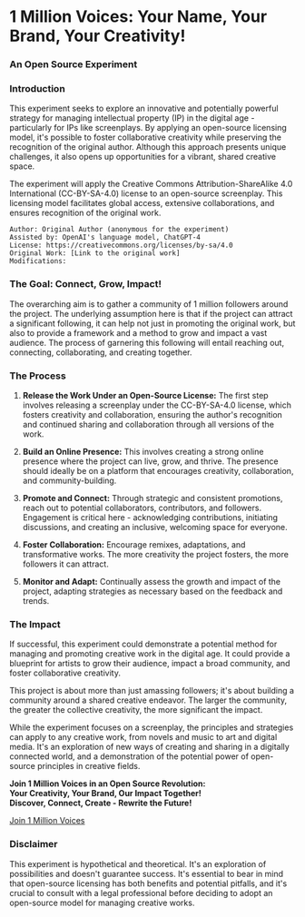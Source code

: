 # 1 Million Voices: Your Name, Your Brand, Your Creativity!

### An Open Source Experiment 

### Introduction

This experiment seeks to explore an innovative and potentially powerful strategy for managing intellectual property (IP) in the digital age - particularly for IPs like screenplays. By applying an open-source licensing model, it's possible to foster collaborative creativity while preserving the recognition of the original author. Although this approach presents unique challenges, it also opens up opportunities for a vibrant, shared creative space. 

The experiment will apply the Creative Commons Attribution-ShareAlike 4.0 International (CC-BY-SA-4.0) license to an open-source screenplay. This licensing model facilitates global access, extensive collaborations, and ensures recognition of the original work.

````
Author: Original Author (anonymous for the experiment)  
Assisted by: OpenAI's language model, ChatGPT-4
License: https://creativecommons.org/licenses/by-sa/4.0
Original Work: [Link to the original work]
Modifications:
````

### The Goal: Connect, Grow, Impact!

The overarching aim is to gather a community of 1 million followers around the project. The underlying assumption here is that if the project can attract a significant following, it can help not just in promoting the original work, but also to provide a framework and a method to grow and impact a vast audience. The process of garnering this following will entail reaching out, connecting, collaborating, and creating together.

### The Process

1. **Release the Work Under an Open-Source License:** The first step involves releasing a screenplay under the CC-BY-SA-4.0 license, which fosters creativity and collaboration, ensuring the author's recognition and continued sharing and collaboration through all versions of the work.

2. **Build an Online Presence:** This involves creating a strong online presence where the project can live, grow, and thrive. The presence should ideally be on a platform that encourages creativity, collaboration, and community-building.

3. **Promote and Connect:** Through strategic and consistent promotions, reach out to potential collaborators, contributors, and followers. Engagement is critical here - acknowledging contributions, initiating discussions, and creating an inclusive, welcoming space for everyone.

4. **Foster Collaboration:** Encourage remixes, adaptations, and transformative works. The more creativity the project fosters, the more followers it can attract.

5. **Monitor and Adapt:** Continually assess the growth and impact of the project, adapting strategies as necessary based on the feedback and trends.

### The Impact

If successful, this experiment could demonstrate a potential method for managing and promoting creative work in the digital age. It could provide a blueprint for artists to grow their audience, impact a broad community, and foster collaborative creativity.

This project is about more than just amassing followers; it's about building a community around a shared creative endeavor. The larger the community, the greater the collective creativity, the more significant the impact.

While the experiment focuses on a screenplay, the principles and strategies can apply to any creative work, from novels and music to art and digital media. It's an exploration of new ways of creating and sharing in a digitally connected world, and a demonstration of the potential power of open-source principles in creative fields.

**Join 1 Million Voices in an Open Source Revolution:**  
**Your Creativity, Your Brand, Our Impact Together!**  
**Discover, Connect, Create - Rewrite the Future!**

[Join 1 Million Voices](https://twitter.com/BryanHarrisTech)

### Disclaimer

This experiment is hypothetical and theoretical. It's an exploration of possibilities and doesn't guarantee success. It's essential to bear in mind that open-source licensing has both benefits and potential pitfalls, and it's crucial to consult with a legal professional before deciding to adopt an open-source model for managing creative works.
